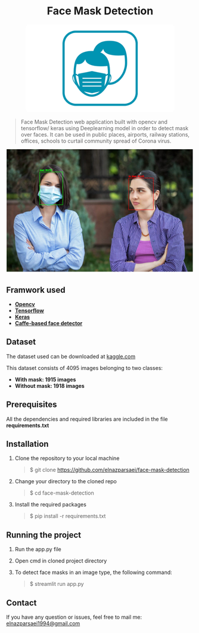 <style>
.center {
 text-align: center
}
</style>

<p style="text-align:center">
<h1 style="text-align: center;">Face Mask Detection</h1>
</p>


<p align="center">
<img src="logo/icon2.jpg" alt="face mask detector" width="400" style="border-radius: 10px"/>
</p>


> Face Mask Detection web application built with opencv and tensorflow/     keras using Deeplearning model in order to detect mask over faces.
> It can be used in public places, airports, railway stations, offices, schools to curtail community spread of Corona virus.
> 


<p align = "center">
<img src="images/pic2.jpg" alt="output" width="600" />
</p>


<h2 style="text-align: left;">Framwork used</h2>

 * **[Opencv](https://opencv.org)**
 * **[Tensorflow](https://www.tensorflow.org/)**
 * **[Keras](https://keras.io/)**
 * **[Caffe-based face detector](https://caffe.berkeleyvision.org/)**

<h2 style="text-align: left;">Dataset</h2>

The dataset used can be downloaded at [kaggle.com](https://www.kaggle.com/datasets/aneerbanchakraborty/face-mask-detection-data)

This dataset consists of 4095 images belonging to two classes:
* __With mask: 1915 images__
* __Without mask: 1918 images__

<h2 style="text-align: left;">Prerequisites</h2>

All the dependencies and required libraries are included in the file **requirements.txt**

<h2 style="text-align: left;">Installation</h2>

1. Clone the repository to your local machine
   >$ git clone https://github.com/elnazparsaei/face-mask-detection

2. Change your directory to the cloned repo
   >$ cd face-mask-detection
3. Install the required packages
   >$ pip install -r requirements.txt



<h2 style="text-align: left;">Running the project</h2> 

1. Run the app.py file
2. Open cmd in cloned project directory
   
3. To detect face masks in an image type, the following command:
    >$ streamlit run app.py  


<h2 style="text-align: left;">Contact</h2>

If you have any question or issues, feel free to mail me: [elnazparsaei1994@gmail.com](elnazparsaei1994@gmail.com)
